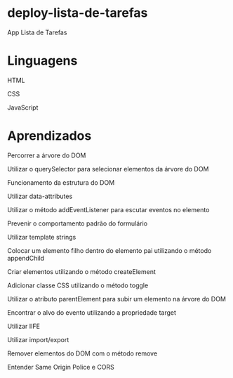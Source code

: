 # deploy-lista-de-tarefas
App Lista de Tarefas


# Linguagens

HTML

CSS

JavaScript

# Aprendizados

Percorrer a árvore do DOM

Utilizar o querySelector para selecionar elementos da árvore do DOM

Funcionamento da estrutura do DOM

Utilizar data-attributes

Utilizar o método addEventListener para escutar eventos no elemento

Prevenir o comportamento padrão do formulário

Utilizar template strings

Colocar um elemento filho dentro do elemento pai utilizando o método appendChild

Criar elementos utilizando o método createElement

Adicionar classe CSS utilizando o método toggle

Utilizar o atributo parentElement para subir um elemento na árvore do DOM

Encontrar o alvo do evento utilizando a propriedade target

Utilizar IIFE

Utilizar import/export

Remover elementos do DOM com o método remove

Entender Same Origin Police e CORS
